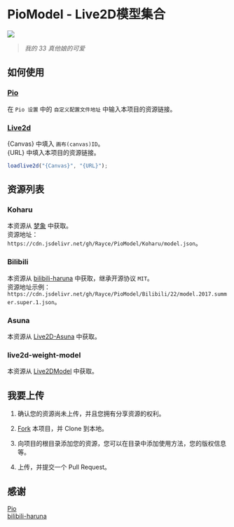 # PioModel - Live2D模型集合

![](https://i.loli.net/2019/01/06/5c30f2870b36b.png)

> *我的 33 真他娘的可爱*

## 如何使用
### [Pio](https://github.com/Dreamer-Paul/Pio)
在 `Pio 设置` 中的 `自定义配置文件地址` 中输入本项目的资源链接。

### [Live2d](https://github.com/journey-ad/live2d_src)
{Canvas} 中填入 `画布(canvas)ID`。  
{URL} 中填入本项目的资源链接。  
```javascript
loadlive2d("{Canvas}", "{URL}");
```

## 资源列表
### Koharu
本资源从 [梦象](https://mx-model.ga/model/koharu.html) 中获取。  
资源地址： `https://cdn.jsdelivr.net/gh/Rayce/PioModel/Koharu/model.json`。

### Bilibili
本资源从 [bilibili-haruna](https://github.com/52cik/bilibili-haruna) 中获取，继承开源协议 `MIT`。  
资源地址示例： `https://cdn.jsdelivr.net/gh/Rayce/PioModel/Bilibili/22/model.2017.summer.super.1.json`。

### Asuna
本资源从 [Live2D-Asuna](https://github.com/ZhangZisu/Live2D-Asuna) 中获取。

### live2d-weight-model
本资源从 [Live2DModel](https://github.com/qishaoxuan/live2DModel/) 中获取。

## 我要上传
1. 确认您的资源尚未上传，并且您拥有分享资源的权利。

1. [Fork](https://github.com/Rayce/PioModel/fork) 本项目，并 Clone 到本地。

1. 向项目的根目录添加您的资源，您可以在目录中添加使用方法，您的版权信息等。

1. 上传，并提交一个 Pull Request。

## 感谢
[Pio](https://github.com/Dreamer-Paul/Pio)  
[bilibili-haruna](https://github.com/52cik/bilibili-haruna)  
